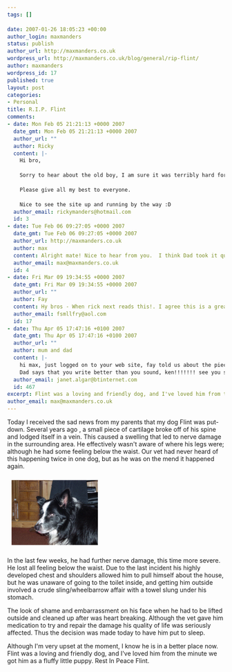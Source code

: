 ```yaml
--- 
tags: []

date: 2007-01-26 18:05:23 +00:00
author_login: maxmanders
status: publish
author_url: http://maxmanders.co.uk
wordpress_url: http://maxmanders.co.uk/blog/general/rip-flint/
author: maxmanders
wordpress_id: 17
published: true
layout: post
categories: 
- Personal
title: R.I.P. Flint
comments: 
- date: Mon Feb 05 21:21:13 +0000 2007
  date_gmt: Mon Feb 05 21:21:13 +0000 2007
  author_url: ""
  author: Ricky
  content: |-
    Hi bro,
    
    Sorry to hear about the old boy, I am sure it was terribly hard for everyone.
    
    Please give all my best to everyone.
    
    Nice to see the site up and running by the way :D
  author_email: rickymanders@hotmail.com
  id: 3
- date: Tue Feb 06 09:27:05 +0000 2007
  date_gmt: Tue Feb 06 09:27:05 +0000 2007
  author_url: http://maxmanders.co.uk
  author: max
  content: Alright mate! Nice to hear from you.  I think Dad took it quite hard but I think we're all getting there.  I'll pass on your regards.  Thanks for the comments; always nice to get feedback!
  author_email: max@maxmanders.co.uk
  id: 4
- date: Fri Mar 09 19:34:55 +0000 2007
  date_gmt: Fri Mar 09 19:34:55 +0000 2007
  author_url: ""
  author: Fay
  content: Hy bros - When rick next reads this!. I agree this is a great site and sooooooo much better than the old red and grey one - a wee bit boring but this is fab! Nice photo of Flint. Hope he is at peace xx
  author_email: fsmllfry@aol.com
  id: 17
- date: Thu Apr 05 17:47:16 +0100 2007
  date_gmt: Thu Apr 05 17:47:16 +0100 2007
  author_url: ""
  author: mum and dad
  content: |-
    hi max, just logged on to your web site, fay told us about the piece on Flint. It was lovely to read your comments, and yes we still are missing him so much. We keep coming across things that we do  that he used to share with us, and he's not there! I was clearing the fallen branches from the back and throwing in the burn, and he wasn't there to chase them into the water, so sad!
    Dad says that you write better than you sound, ken!!!!!!! see you soon xxx
  author_email: janet.algar@btinternet.com
  id: 467
excerpt: Flint was a loving and friendly dog, and I've loved him from the minute we got him as a fluffy little puppy.
author_email: max@maxmanders.co.uk
---
```

Today I received the sad news from my parents that my dog Flint was put-down.   Several years ago , a small piece of cartilage broke off of his spine and lodged itself in a vein.  This caused a swelling that led to nerve damage in the surrounding area.  He effectively wasn't aware of where his legs were; although he had some feeling below the waist. Our vet had never heard of this happening twice in one dog, but as he was on the mend it happened again.

<img src="/media/flint004.jpg" title="Flint" alt="Flint" border="0" hspace="10" vspace="10" width="200" />

In the last few weeks, he had further nerve damage, this time more severe.  He lost all feeling below the waist.  Due to the last incident his highly developed chest and shoulders allowed him to pull himself about the house, but he was unaware of going to the toilet inside, and getting him outside involved a crude sling/wheelbarrow affair with a towel slung under his stomach.<!--more-->

The look of shame and embarrassment on his face when he had to be lifted outside and cleaned up after was heart breaking.  Although the vet gave him medication to try and repair the damage his quality of life was seriously affected.  Thus the decision was made today to have him put to sleep.

Although I'm very upset at the moment, I know he is in a better place now.   <span class="pullquote">Flint was a loving and friendly dog, and I've loved him from the minute we got him as a fluffy little puppy.</span>  Rest In Peace Flint.
